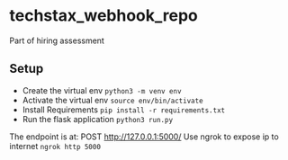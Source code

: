 # techstax_webhook_repo
Part of hiring assessment

## Setup

- Create the virtual env `python3 -m venv env`
- Activate the virtual env `source env/bin/activate`
- Install Requirements `pip install -r requirements.txt`
- Run the flask application `python3 run.py`

The endpoint is at: POST http://127.0.0.1:5000/
Use ngrok to expose ip to internet `ngrok http 5000`